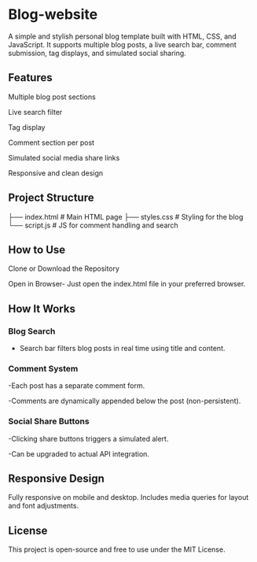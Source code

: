 # Blog-website

A simple and stylish personal blog template built with HTML, CSS, and JavaScript. It supports multiple blog posts, a live search bar, comment submission, tag displays, and simulated social sharing.

## Features

 Multiple blog post sections

 Live search filter

 Tag display

 Comment section per post

 Simulated social media share links

 Responsive and clean design

 ## Project Structure

├── index.html        # Main HTML page
├── styles.css        # Styling for the blog
└── script.js         # JS for comment handling and search

## How to Use

Clone or Download the Repository

Open in Browser- Just open the index.html file in your preferred browser.

## How It Works

### Blog Search

- Search bar filters blog posts in real time using title and content.

### Comment System

-Each post has a separate comment form.

-Comments are dynamically appended below the post (non-persistent).

### Social Share Buttons

-Clicking share buttons triggers a simulated alert.

-Can be upgraded to actual API integration.

## Responsive Design

Fully responsive on mobile and desktop. Includes media queries for layout and font adjustments.

## License

This project is open-source and free to use under the MIT License.
